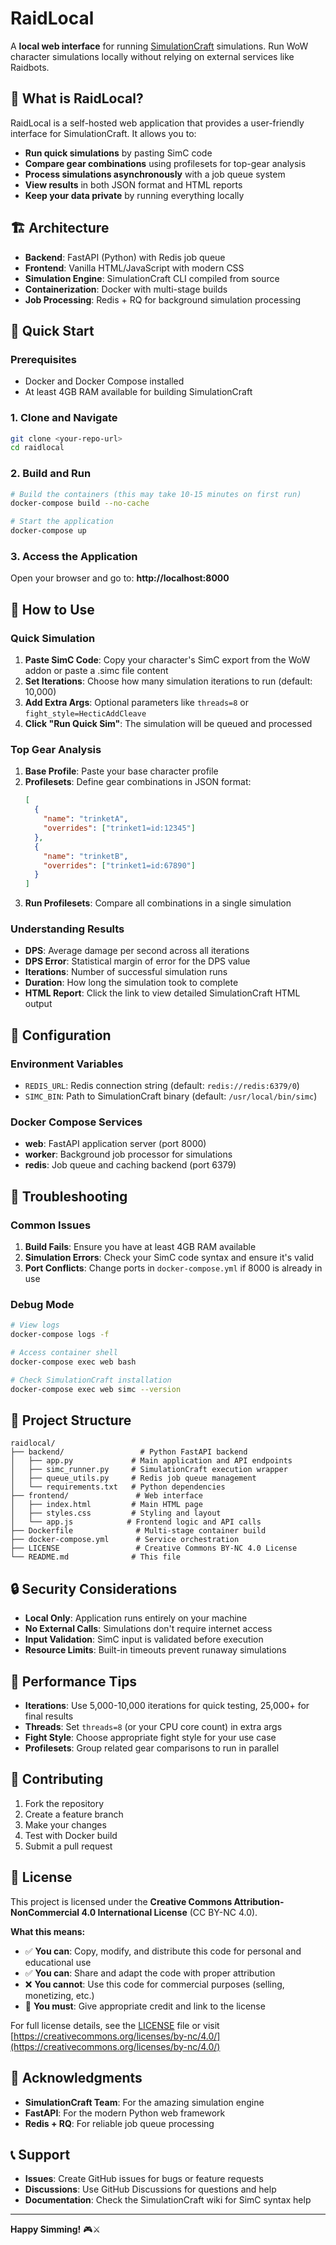 # RaidLocal

A **local web interface** for running [SimulationCraft](https://github.com/simulationcraft/simc) simulations. Run WoW character simulations locally without relying on external services like Raidbots.

## 🎯 What is RaidLocal?

RaidLocal is a self-hosted web application that provides a user-friendly interface for SimulationCraft. It allows you to:

- **Run quick simulations** by pasting SimC code
- **Compare gear combinations** using profilesets for top-gear analysis
- **Process simulations asynchronously** with a job queue system
- **View results** in both JSON format and HTML reports
- **Keep your data private** by running everything locally

## 🏗️ Architecture

- **Backend**: FastAPI (Python) with Redis job queue
- **Frontend**: Vanilla HTML/JavaScript with modern CSS
- **Simulation Engine**: SimulationCraft CLI compiled from source
- **Containerization**: Docker with multi-stage builds
- **Job Processing**: Redis + RQ for background simulation processing

## 🚀 Quick Start

### Prerequisites

- Docker and Docker Compose installed
- At least 4GB RAM available for building SimulationCraft

### 1. Clone and Navigate

```bash
git clone <your-repo-url>
cd raidlocal
```

### 2. Build and Run

```bash
# Build the containers (this may take 10-15 minutes on first run)
docker-compose build --no-cache

# Start the application
docker-compose up
```

### 3. Access the Application

Open your browser and go to: **http://localhost:8000**

## 📖 How to Use

### Quick Simulation

1. **Paste SimC Code**: Copy your character's SimC export from the WoW addon or paste a .simc file content
2. **Set Iterations**: Choose how many simulation iterations to run (default: 10,000)
3. **Add Extra Args**: Optional parameters like `threads=8` or `fight_style=HecticAddCleave`
4. **Click "Run Quick Sim"**: The simulation will be queued and processed

### Top Gear Analysis

1. **Base Profile**: Paste your base character profile
2. **Profilesets**: Define gear combinations in JSON format:
   ```json
   [
     {
       "name": "trinketA",
       "overrides": ["trinket1=id:12345"]
     },
     {
       "name": "trinketB", 
       "overrides": ["trinket1=id:67890"]
     }
   ]
   ```
3. **Run Profilesets**: Compare all combinations in a single simulation

### Understanding Results

- **DPS**: Average damage per second across all iterations
- **DPS Error**: Statistical margin of error for the DPS value
- **Iterations**: Number of successful simulation runs
- **Duration**: How long the simulation took to complete
- **HTML Report**: Click the link to view detailed SimulationCraft HTML output

## 🔧 Configuration

### Environment Variables

- `REDIS_URL`: Redis connection string (default: `redis://redis:6379/0`)
- `SIMC_BIN`: Path to SimulationCraft binary (default: `/usr/local/bin/simc`)

### Docker Compose Services

- **web**: FastAPI application server (port 8000)
- **worker**: Background job processor for simulations
- **redis**: Job queue and caching backend (port 6379)

## 🐛 Troubleshooting

### Common Issues

1. **Build Fails**: Ensure you have at least 4GB RAM available
2. **Simulation Errors**: Check your SimC code syntax and ensure it's valid
3. **Port Conflicts**: Change ports in `docker-compose.yml` if 8000 is already in use

### Debug Mode

```bash
# View logs
docker-compose logs -f

# Access container shell
docker-compose exec web bash

# Check SimulationCraft installation
docker-compose exec web simc --version
```

## 📁 Project Structure

```
raidlocal/
├── backend/                 # Python FastAPI backend
│   ├── app.py             # Main application and API endpoints
│   ├── simc_runner.py     # SimulationCraft execution wrapper
│   ├── queue_utils.py     # Redis job queue management
│   └── requirements.txt   # Python dependencies
├── frontend/               # Web interface
│   ├── index.html         # Main HTML page
│   ├── styles.css         # Styling and layout
│   └── app.js            # Frontend logic and API calls
├── Dockerfile              # Multi-stage container build
├── docker-compose.yml      # Service orchestration
├── LICENSE                 # Creative Commons BY-NC 4.0 License
└── README.md              # This file
```

## 🔒 Security Considerations

- **Local Only**: Application runs entirely on your machine
- **No External Calls**: Simulations don't require internet access
- **Input Validation**: SimC input is validated before execution
- **Resource Limits**: Built-in timeouts prevent runaway simulations

## 🚀 Performance Tips

- **Iterations**: Use 5,000-10,000 iterations for quick testing, 25,000+ for final results
- **Threads**: Set `threads=8` (or your CPU core count) in extra args
- **Fight Style**: Choose appropriate fight style for your use case
- **Profilesets**: Group related gear comparisons to run in parallel

## 🤝 Contributing

1. Fork the repository
2. Create a feature branch
3. Make your changes
4. Test with Docker build
5. Submit a pull request

## 📄 License

This project is licensed under the **Creative Commons Attribution-NonCommercial 4.0 International License** (CC BY-NC 4.0).

**What this means:**
- ✅ **You can**: Copy, modify, and distribute this code for personal and educational use
- ✅ **You can**: Share and adapt the code with proper attribution
- ❌ **You cannot**: Use this code for commercial purposes (selling, monetizing, etc.)
- 📝 **You must**: Give appropriate credit and link to the license

For full license details, see the [LICENSE](LICENSE) file or visit [https://creativecommons.org/licenses/by-nc/4.0/](https://creativecommons.org/licenses/by-nc/4.0/)

## 🙏 Acknowledgments

- **SimulationCraft Team**: For the amazing simulation engine
- **FastAPI**: For the modern Python web framework
- **Redis + RQ**: For reliable job queue processing

## 📞 Support

- **Issues**: Create GitHub issues for bugs or feature requests
- **Discussions**: Use GitHub Discussions for questions and help
- **Documentation**: Check the SimulationCraft wiki for SimC syntax help

---

**Happy Simming!** 🎮⚔️
